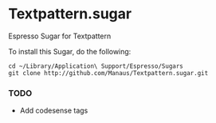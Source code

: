 Textpattern.sugar
=================

Espresso Sugar for Textpattern

To install this Sugar, do the following:

	cd ~/Library/Application\ Support/Espresso/Sugars
	git clone http://github.com/Manaus/Textpattern.sugar.git
	
### TODO 

* Add codesense tags